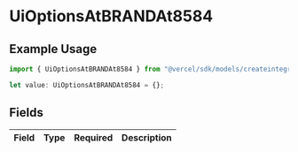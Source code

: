 # UiOptionsAtBRANDAt8584

## Example Usage

```typescript
import { UiOptionsAtBRANDAt8584 } from "@vercel/sdk/models/createintegrationstoredirectop.js";

let value: UiOptionsAtBRANDAt8584 = {};
```

## Fields

| Field       | Type        | Required    | Description |
| ----------- | ----------- | ----------- | ----------- |